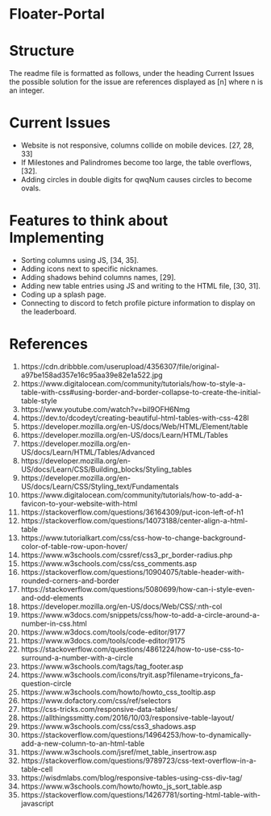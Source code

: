 # Floater-Portal

# Structure
The readme file is formatted as follows, under the heading Current Issues the possible solution for the issue are references displayed as [n] where n is an integer. 

# Current Issues
<ul>
<li>Website is not responsive, columns collide on mobile devices. [27, 28, 33]</li>
<li>If Milestones and Palindromes become too large, the table overflows, [32].</li>
<li>Adding circles in double digits for qwqNum causes circles to become ovals.</li>
</ul>

# Features to think about Implementing
<ul>
<li>Sorting columns using JS, [34, 35].</li>
<li>Adding icons next to specific nicknames.</li>
<li>Adding shadows behind columns names, [29].</li>
<li>Adding new table entries using JS and writing to the HTML file, [30, 31].</li>
<li>Coding up a splash page.</li>
<li>Connecting to discord to fetch profile picture information to display on the leaderboard.</li>
</ul>

# References
<ol>
    <li>https://cdn.dribbble.com/userupload/4356307/file/original-a97be158ad357e16c95aa39e82e1a522.jpg</li>
    <li>https://www.digitalocean.com/community/tutorials/how-to-style-a-table-with-css#using-border-and-border-collapse-to-create-the-initial-table-style</li>
    <li>https://www.youtube.com/watch?v=biI9OFH6Nmg</li>
    <li>https://dev.to/dcodeyt/creating-beautiful-html-tables-with-css-428l</li>
    <li>https://developer.mozilla.org/en-US/docs/Web/HTML/Element/table</li>
    <li>https://developer.mozilla.org/en-US/docs/Learn/HTML/Tables</li>
    <li>https://developer.mozilla.org/en-US/docs/Learn/HTML/Tables/Advanced</li>
    <li>https://developer.mozilla.org/en-US/docs/Learn/CSS/Building_blocks/Styling_tables</li>
    <li>https://developer.mozilla.org/en-US/docs/Learn/CSS/Styling_text/Fundamentals</li>
    <li>https://www.digitalocean.com/community/tutorials/how-to-add-a-favicon-to-your-website-with-html</li>
    <li>https://stackoverflow.com/questions/36164309/put-icon-left-of-h1</li>
    <li>https://stackoverflow.com/questions/14073188/center-align-a-html-table</li>
    <li>https://www.tutorialkart.com/css/css-how-to-change-background-color-of-table-row-upon-hover/</li>
    <li>https://www.w3schools.com/cssref/css3_pr_border-radius.php</li>
    <li>https://www.w3schools.com/css/css_comments.asp</li>
    <li>https://stackoverflow.com/questions/10904075/table-header-with-rounded-corners-and-border</li>
    <li>https://stackoverflow.com/questions/5080699/how-can-i-style-even-and-odd-elements</li>
    <li>https://developer.mozilla.org/en-US/docs/Web/CSS/:nth-col</li>
    <li>https://www.w3docs.com/snippets/css/how-to-add-a-circle-around-a-number-in-css.html</li>
    <li>https://www.w3docs.com/tools/code-editor/9177</li>
    <li>https://www.w3docs.com/tools/code-editor/9175</li>
    <li>https://stackoverflow.com/questions/4861224/how-to-use-css-to-surround-a-number-with-a-circle</li>
    <li>https://www.w3schools.com/tags/tag_footer.asp</li>
    <li>https://www.w3schools.com/icons/tryit.asp?filename=tryicons_fa-question-circle</li>
    <li>https://www.w3schools.com/howto/howto_css_tooltip.asp</li>
    <li>https://www.dofactory.com/css/ref/selectors</li>
    <li>https://css-tricks.com/responsive-data-tables/</li>
    <li>https://allthingssmitty.com/2016/10/03/responsive-table-layout/</li>
    <li>https://www.w3schools.com/css/css3_shadows.asp</li>
    <li>https://stackoverflow.com/questions/14964253/how-to-dynamically-add-a-new-column-to-an-html-table</li>
    <li>https://www.w3schools.com/jsref/met_table_insertrow.asp</li>
    <li>https://stackoverflow.com/questions/9789723/css-text-overflow-in-a-table-cell</li>
    <li>https://wisdmlabs.com/blog/responsive-tables-using-css-div-tag/</li>
    <li>https://www.w3schools.com/howto/howto_js_sort_table.asp</li>
    <li>https://stackoverflow.com/questions/14267781/sorting-html-table-with-javascript</li>
</ol>


